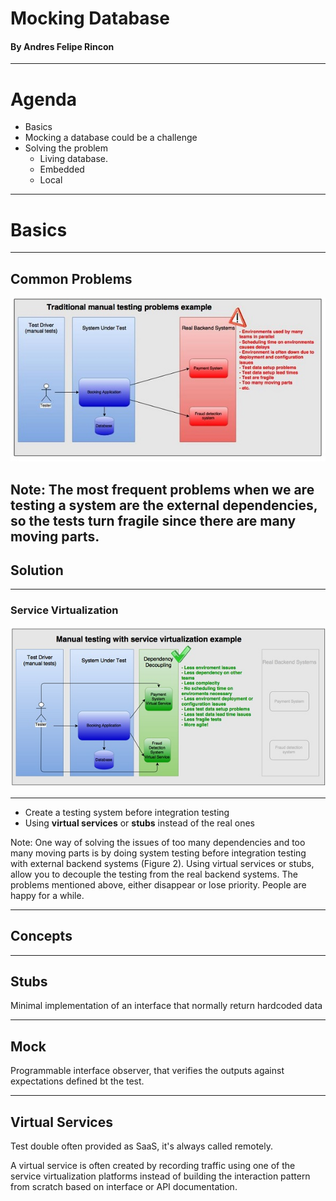# Mocking Database 

#### By Andres Felipe Rincon

---
# Agenda

- Basics
- Mocking a database could be a challenge
- Solving the problem
    - Living database. 
     - Embedded
     - Local


---

# Basics

---
## Common Problems
![Figure1](assets/image/TraditionalManualTestingProblems.jpg)

Note:
The most frequent problems when we are testing a system are the external dependencies, so the tests turn fragile since there are many moving parts.
---
## Solution

---
### Service Virtualization
![Figure2](assets/image/ManualTestingSolutionWithServiceV.jpg)

---

- Create a testing system before integration testing 
- Using **virtual services** or **stubs** instead of the real ones  

Note: 
One way of solving the issues of too many dependencies and too many moving parts is by doing system testing before integration testing with external backend systems (Figure 2). Using virtual services or stubs, allow you to decouple the testing from the real backend systems. The problems mentioned above, either disappear or lose priority. People are happy for a while. 

---
## Concepts

---
## Stubs

Minimal implementation of an interface that normally return hardcoded data

---

## Mock 
Programmable interface observer, that verifies the outputs against expectations defined bt the test.

---
## Virtual Services
Test double often provided as SaaS, it's always called remotely.  

A virtual service is often created by recording traffic using one of the service virtualization platforms instead of building the interaction pattern from scratch based on interface or API documentation.